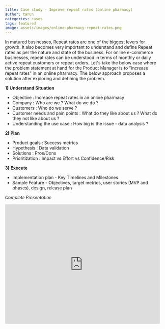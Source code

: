 ```yaml
---
title: Case study - Improve repeat rates (online pharmacy)
author: tarun
categories: cases
tags: featured
image: assets/images/online-pharmacy-repeat-rates.png
---
```


In matured businesses, Repeat rates are one of the biggest levers for growth. It also becomes very important to understand and define Repeat rates as per the nature and state of the business. For online e-commerce businesses, repeat rates can be understood in terms of monthly or daily active repeat customers or repeat orders. Let's take the below case where the problem statement at hand for the Product Manager is to "increase repeat rates" in an online pharmacy. The below approach proposes a solution after exploring and defining the problem.

**1) Understand Situation**
* Objective : Increase repeat rates in an online pharmacy
* Company : Who are we ? What do we do ?
* Customers : Who do we serve ?
* Customer needs and pain points : What do they like about us ? What do they not like about us ?
* Understanding the use case : How big is the issue - data analysis ?

**2) Plan**
* Product goals : Success metrics
* Hypothesis : Data validation
* Solutions : Pros/Cons
* Prioritization : Impact vs Effort vs Confidence/Risk

**3) Execute**
* Implementation plan - Key Timelines and Milestones
* Sample Feature - Objectives, target metrics, user stories (MVP and phases), design, release plan


*Complete Presentation*
<style>
.responsive-wrap iframe{ max-width: 100%;}
</style>
<div class="responsive-wrap">
<!-- this is the embed code provided by Google -->
<iframe src="https://docs.google.com/presentation/d/e/2PACX-1vS5_FUbIG0736DAU84wWGaxzvMWobOcUAYGo9zy4LyDS4hWaXKcPmALJgf0S-tlnw62a0o7_Sugxn7E/embed?start=false&loop=false&delayms=5000" frameborder="0" width="640" height="389" allowfullscreen="true" mozallowfullscreen="true" webkitallowfullscreen="true"></iframe>
<!-- Google embed ends -->
</div>